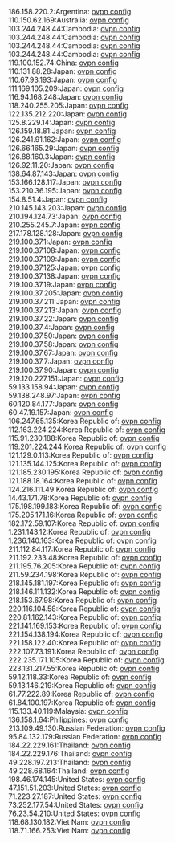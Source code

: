 186.158.220.2:Argentina: [ovpn config](vpn/186_158_220_2.ovpn)  
110.150.62.169:Australia: [ovpn config](vpn/110_150_62_169.ovpn)  
103.244.248.44:Cambodia: [ovpn config](vpn/103_244_248_44.ovpn)  
103.244.248.44:Cambodia: [ovpn config](vpn/103_244_248_44.ovpn)  
103.244.248.44:Cambodia: [ovpn config](vpn/103_244_248_44.ovpn)  
103.244.248.44:Cambodia: [ovpn config](vpn/103_244_248_44.ovpn)  
119.100.152.74:China: [ovpn config](vpn/119_100_152_74.ovpn)  
110.131.88.28:Japan: [ovpn config](vpn/110_131_88_28.ovpn)  
110.67.93.193:Japan: [ovpn config](vpn/110_67_93_193.ovpn)  
111.169.105.209:Japan: [ovpn config](vpn/111_169_105_209.ovpn)  
116.94.168.248:Japan: [ovpn config](vpn/116_94_168_248.ovpn)  
118.240.255.205:Japan: [ovpn config](vpn/118_240_255_205.ovpn)  
122.135.212.220:Japan: [ovpn config](vpn/122_135_212_220.ovpn)  
125.8.229.14:Japan: [ovpn config](vpn/125_8_229_14.ovpn)  
126.159.18.81:Japan: [ovpn config](vpn/126_159_18_81.ovpn)  
126.241.91.162:Japan: [ovpn config](vpn/126_241_91_162.ovpn)  
126.66.165.29:Japan: [ovpn config](vpn/126_66_165_29.ovpn)  
126.88.160.3:Japan: [ovpn config](vpn/126_88_160_3.ovpn)  
126.92.11.20:Japan: [ovpn config](vpn/126_92_11_20.ovpn)  
138.64.87.143:Japan: [ovpn config](vpn/138_64_87_143.ovpn)  
153.166.128.117:Japan: [ovpn config](vpn/153_166_128_117.ovpn)  
153.210.36.195:Japan: [ovpn config](vpn/153_210_36_195.ovpn)  
154.8.51.4:Japan: [ovpn config](vpn/154_8_51_4.ovpn)  
210.145.143.203:Japan: [ovpn config](vpn/210_145_143_203.ovpn)  
210.194.124.73:Japan: [ovpn config](vpn/210_194_124_73.ovpn)  
210.255.245.7:Japan: [ovpn config](vpn/210_255_245_7.ovpn)  
217.178.128.128:Japan: [ovpn config](vpn/217_178_128_128.ovpn)  
219.100.37.1:Japan: [ovpn config](vpn/219_100_37_1.ovpn)  
219.100.37.108:Japan: [ovpn config](vpn/219_100_37_108.ovpn)  
219.100.37.109:Japan: [ovpn config](vpn/219_100_37_109.ovpn)  
219.100.37.125:Japan: [ovpn config](vpn/219_100_37_125.ovpn)  
219.100.37.138:Japan: [ovpn config](vpn/219_100_37_138.ovpn)  
219.100.37.19:Japan: [ovpn config](vpn/219_100_37_19.ovpn)  
219.100.37.205:Japan: [ovpn config](vpn/219_100_37_205.ovpn)  
219.100.37.211:Japan: [ovpn config](vpn/219_100_37_211.ovpn)  
219.100.37.213:Japan: [ovpn config](vpn/219_100_37_213.ovpn)  
219.100.37.22:Japan: [ovpn config](vpn/219_100_37_22.ovpn)  
219.100.37.4:Japan: [ovpn config](vpn/219_100_37_4.ovpn)  
219.100.37.50:Japan: [ovpn config](vpn/219_100_37_50.ovpn)  
219.100.37.58:Japan: [ovpn config](vpn/219_100_37_58.ovpn)  
219.100.37.67:Japan: [ovpn config](vpn/219_100_37_67.ovpn)  
219.100.37.7:Japan: [ovpn config](vpn/219_100_37_7.ovpn)  
219.100.37.90:Japan: [ovpn config](vpn/219_100_37_90.ovpn)  
219.120.227.151:Japan: [ovpn config](vpn/219_120_227_151.ovpn)  
59.133.158.94:Japan: [ovpn config](vpn/59_133_158_94.ovpn)  
59.138.248.97:Japan: [ovpn config](vpn/59_138_248_97.ovpn)  
60.120.84.177:Japan: [ovpn config](vpn/60_120_84_177.ovpn)  
60.47.19.157:Japan: [ovpn config](vpn/60_47_19_157.ovpn)  
106.247.65.135:Korea Republic of: [ovpn config](vpn/106_247_65_135.ovpn)  
112.163.224.224:Korea Republic of: [ovpn config](vpn/112_163_224_224.ovpn)  
115.91.230.188:Korea Republic of: [ovpn config](vpn/115_91_230_188.ovpn)  
119.201.224.244:Korea Republic of: [ovpn config](vpn/119_201_224_244.ovpn)  
121.129.0.113:Korea Republic of: [ovpn config](vpn/121_129_0_113.ovpn)  
121.135.144.125:Korea Republic of: [ovpn config](vpn/121_135_144_125.ovpn)  
121.185.230.195:Korea Republic of: [ovpn config](vpn/121_185_230_195.ovpn)  
121.188.18.164:Korea Republic of: [ovpn config](vpn/121_188_18_164.ovpn)  
124.216.111.49:Korea Republic of: [ovpn config](vpn/124_216_111_49.ovpn)  
14.43.171.78:Korea Republic of: [ovpn config](vpn/14_43_171_78.ovpn)  
175.198.199.183:Korea Republic of: [ovpn config](vpn/175_198_199_183.ovpn)  
175.205.171.16:Korea Republic of: [ovpn config](vpn/175_205_171_16.ovpn)  
182.172.59.107:Korea Republic of: [ovpn config](vpn/182_172_59_107.ovpn)  
1.231.143.12:Korea Republic of: [ovpn config](vpn/1_231_143_12.ovpn)  
1.236.140.163:Korea Republic of: [ovpn config](vpn/1_236_140_163.ovpn)  
211.112.84.117:Korea Republic of: [ovpn config](vpn/211_112_84_117.ovpn)  
211.192.233.48:Korea Republic of: [ovpn config](vpn/211_192_233_48.ovpn)  
211.195.76.205:Korea Republic of: [ovpn config](vpn/211_195_76_205.ovpn)  
211.59.234.198:Korea Republic of: [ovpn config](vpn/211_59_234_198.ovpn)  
218.145.181.197:Korea Republic of: [ovpn config](vpn/218_145_181_197.ovpn)  
218.146.111.132:Korea Republic of: [ovpn config](vpn/218_146_111_132.ovpn)  
218.153.67.98:Korea Republic of: [ovpn config](vpn/218_153_67_98.ovpn)  
220.116.104.58:Korea Republic of: [ovpn config](vpn/220_116_104_58.ovpn)  
220.81.162.143:Korea Republic of: [ovpn config](vpn/220_81_162_143.ovpn)  
221.141.169.153:Korea Republic of: [ovpn config](vpn/221_141_169_153.ovpn)  
221.154.138.194:Korea Republic of: [ovpn config](vpn/221_154_138_194.ovpn)  
221.158.122.40:Korea Republic of: [ovpn config](vpn/221_158_122_40.ovpn)  
222.107.73.191:Korea Republic of: [ovpn config](vpn/222_107_73_191.ovpn)  
222.235.171.105:Korea Republic of: [ovpn config](vpn/222_235_171_105.ovpn)  
223.131.217.55:Korea Republic of: [ovpn config](vpn/223_131_217_55.ovpn)  
59.12.118.33:Korea Republic of: [ovpn config](vpn/59_12_118_33.ovpn)  
59.13.146.219:Korea Republic of: [ovpn config](vpn/59_13_146_219.ovpn)  
61.77.222.89:Korea Republic of: [ovpn config](vpn/61_77_222_89.ovpn)  
61.84.100.197:Korea Republic of: [ovpn config](vpn/61_84_100_197.ovpn)  
115.133.40.119:Malaysia: [ovpn config](vpn/115_133_40_119.ovpn)  
136.158.1.64:Philippines: [ovpn config](vpn/136_158_1_64.ovpn)  
213.109.49.130:Russian Federation: [ovpn config](vpn/213_109_49_130.ovpn)  
95.84.132.179:Russian Federation: [ovpn config](vpn/95_84_132_179.ovpn)  
184.22.229.161:Thailand: [ovpn config](vpn/184_22_229_161.ovpn)  
184.22.229.176:Thailand: [ovpn config](vpn/184_22_229_176.ovpn)  
49.228.197.213:Thailand: [ovpn config](vpn/49_228_197_213.ovpn)  
49.228.68.164:Thailand: [ovpn config](vpn/49_228_68_164.ovpn)  
198.46.174.145:United States: [ovpn config](vpn/198_46_174_145.ovpn)  
47.151.51.203:United States: [ovpn config](vpn/47_151_51_203.ovpn)  
71.223.27.187:United States: [ovpn config](vpn/71_223_27_187.ovpn)  
73.252.177.54:United States: [ovpn config](vpn/73_252_177_54.ovpn)  
76.23.54.210:United States: [ovpn config](vpn/76_23_54_210.ovpn)  
118.68.130.182:Viet Nam: [ovpn config](vpn/118_68_130_182.ovpn)  
118.71.166.253:Viet Nam: [ovpn config](vpn/118_71_166_253.ovpn)  
